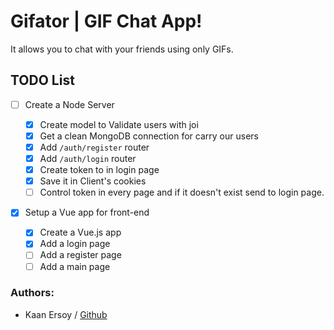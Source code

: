 # Gifator | GIF Chat App!

It allows you to chat with your friends using only GIFs.

## TODO List

- [ ] Create a Node Server

  - [x] Create model to Validate users with joi
  - [x] Get a clean MongoDB connection for carry our users
  - [x] Add `/auth/register` router
  - [x] Add `/auth/login` router
  - [x] Create token to in login page
  - [x] Save it in Client's cookies
  - [ ] Control token in every page and if it doesn't exist send to login page.

- [x] Setup a Vue app for front-end
  - [x] Create a Vue.js app
  - [x] Add a login page
  - [ ] Add a register page
  - [ ] Add a main page

### Authors:

- Kaan Ersoy / [Github](https://github.com/kaanersoy)
